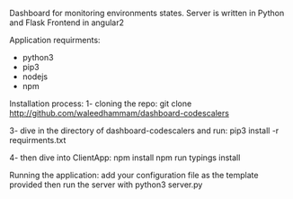 Dashboard for monitoring environments states.
Server is written in Python and Flask
Frontend in angular2

Application requirments:
- python3
- pip3
- nodejs
- npm

Installation process:
1- cloning the repo:
git clone http://github.com/waleedhammam/dashboard-codescalers

3- dive in the directory of dashboard-codescalers and run:
pip3 install -r requirments.txt

4- then dive into ClientApp:
npm install
npm run typings install

Running the application:
add your configuration file as the template provided then run the server with
python3 server.py
